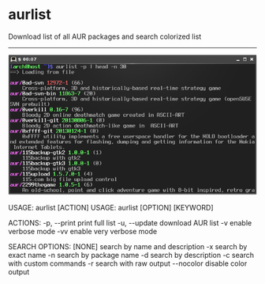 aurlist
=======

Download list of all AUR packages and search colorized list

---
![Screenshot](aurlist.png "Screenshot")

USAGE: aurlist [ACTION]
USAGE: aurlist [OPTION] [KEYWORD]

ACTIONS:
  -p, --print     print full list
  -u, --update    download AUR list
  -v              enable verbose mode
  -vv             enable very verbose mode

SEARCH OPTIONS:
  [NONE]          search by name and description
  -x              search by exact name
  -n              search by package name
  -d              search by description
  -c              search with custom commands
-r              search with raw output
--nocolor       disable color output
